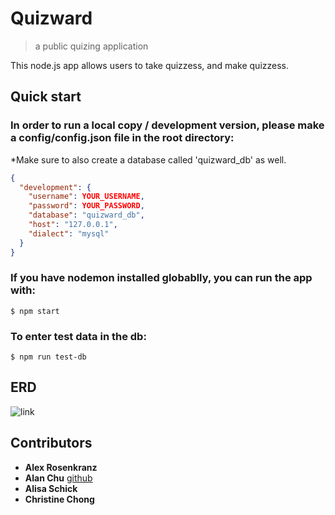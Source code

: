 # Quizward
> a public quizing application

This node.js app allows users to take quizzess, and make quizzess.

## Quick start

### In order to run a local copy / development version, please make a config/config.json file in the root directory:

*Make sure to also create a database called 'quizward_db' as well.
```json
{
  "development": {
    "username": YOUR_USERNAME,
    "password": YOUR_PASSWORD,
    "database": "quizward_db",
    "host": "127.0.0.1",
    "dialect": "mysql"
  }
}
```

### If you have nodemon installed globablly, you can run the app with:
``` shell
$ npm start
```

### To enter test data in the db:
```shell
$ npm run test-db
```

## ERD
![link](.notes/quizward_ERD.png)

## Contributors
* **Alex Rosenkranz** 
* **Alan Chu** [github](https://github.com/thechutrain)
* **Alisa Schick**
* **Christine Chong**
